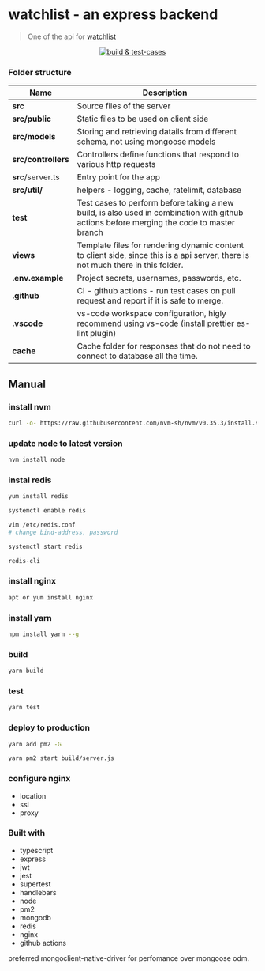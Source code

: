 # watchlist - an express backend

> One of the api for [watchlist](https://github.com/aghontpi/watchlist)

<p align="center">
  <a href="https://github.com/aghontpi/watchlist-backend/actions"><img src="https://github.com/aghontpi/watchlist-backend/workflows/build%20&%20test-cases/badge.svg" alt="build & test-cases"/></a>

</p>

### Folder structure

| Name                | Description                                                                                                                               |
| ------------------- | ----------------------------------------------------------------------------------------------------------------------------------------- |
| **src**             | Source files of the server                                                                                                                |
| **src/public**      | Static files to be used on client side                                                                                                    |
| **src/models**      | Storing and retrieving datails from different schema, not using mongoose models                                                           |
| **src/controllers** | Controllers define functions that respond to various http requests                                                                        |
| **src**/server.ts   | Entry point for the app                                                                                                                   |
| **src/util/**       | helpers - logging, cache, ratelimit, database                                                                                             |
| **test**            | Test cases to perform before taking a new build, is also used in combination with github actions before merging the code to master branch |
| **views**           | Template files for rendering dynamic content to client side, since this is a api server, there is not much there in this folder.          |
| **.env.example**    | Project secrets, usernames, passwords, etc.                                                                                               |
| **.github**         | CI - github actions - run test cases on pull request and report if it is safe to merge.                                                   |
| **.vscode**         | vs-code workspace configuration, higly recommend using vs-code (install prettier es-lint plugin)                                          |
| **cache**           | Cache folder for responses that do not need to connect to database all the time.                                                          |

## Manual

### install nvm

```bash
curl -o- https://raw.githubusercontent.com/nvm-sh/nvm/v0.35.3/install.sh | bash
```

### update node to latest version

```bash
nvm install node
```

### instal redis

```bash
yum install redis

systemctl enable redis

vim /etc/redis.conf
# change bind-address, password

systemctl start redis

redis-cli
```

### install nginx

```bash
apt or yum install nginx
```

### install yarn

```bash
npm install yarn --g
```

### build

```bash
yarn build
```

### test

```bash
yarn test
```

### deploy to production

```bash
yarn add pm2 -G

yarn pm2 start build/server.js
```

### configure nginx

- location
- ssl
- proxy

### Built with

- typescript
- express
- jwt
- jest
- supertest
- handlebars
- node
- pm2
- mongodb
- redis
- nginx
- github actions

preferred mongoclient-native-driver for perfomance over mongoose odm.
